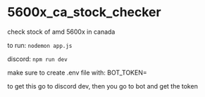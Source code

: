 # 5600x_ca_stock_checker

check stock of amd 5600x in canada

to run:
`nodemon app.js`

discord:
`npm run dev`

make sure to create .env file with:
BOT_TOKEN=<YOUR DISCORD TOKEN>

to get this go to discord dev, then you go to bot and get the token
